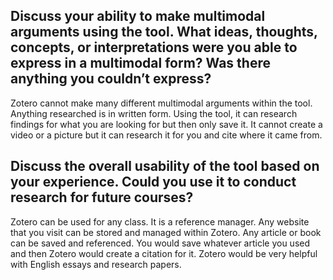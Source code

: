 ## Discuss your ability to make multimodal arguments using the tool. What ideas, thoughts, concepts, or interpretations were you able to express in a multimodal form? Was there anything you couldn’t express?

Zotero cannot make many different multimodal arguments within the tool. Anything researched is in written form. Using the tool, it can research findings for what you are looking for but then only save it. It cannot create a video or a picture but it can research it for you and cite where it came from.

## Discuss the overall usability of the tool based on your experience. Could you use it to conduct research for future courses?

Zotero can be used for any class. It is a reference manager. Any website that you visit can be stored and managed within Zotero. Any article or book can be saved and referenced. You would save whatever article you used and then Zotero would create a citation for it. Zotero would be very helpful with English essays and research papers. 

